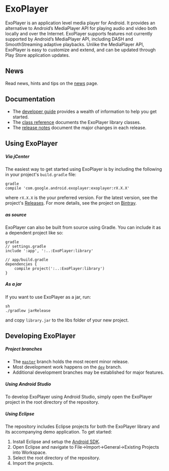 # ExoPlayer #

ExoPlayer is an application level media player for Android. It provides an
alternative to Android’s MediaPlayer API for playing audio and video both
locally and over the Internet. ExoPlayer supports features not currently
supported by Android’s MediaPlayer API, including DASH and SmoothStreaming
adaptive playbacks. Unlike the MediaPlayer API, ExoPlayer is easy to
customize and extend, and can be updated through Play Store application
updates.

## News ##

Read news, hints and tips on the [news][] page.

[news]: https://google.github.io/ExoPlayer/news.html

## Documentation ##

* The [developer guide][] provides a wealth of information to help you get started.
* The [class reference][] documents the ExoPlayer library classes.
* The [release notes][] document the major changes in each release.

[developer guide]: https://google.github.io/ExoPlayer/guide.html
[class reference]: https://google.github.io/ExoPlayer/doc/reference
[release notes]: https://github.com/google/ExoPlayer/blob/dev/RELEASENOTES.md

## Using ExoPlayer ##

##### Via jCenter #####

The easiest way to get started using ExoPlayer is by including the following in your project's `build.gradle` file:

```
gradle
compile 'com.google.android.exoplayer:exoplayer:rX.X.X'
```

where `rX.X.X` is the your preferred version. For the latest version, see the project's [Releases][]. For more details,
see the project on [Bintray][].

[Releases]: https://github.com/google/ExoPlayer/releases
[Bintray]: https://bintray.com/google/exoplayer/exoplayer/view

##### as source #####

ExoPlayer can also be built from source using Gradle. You can include it as a dependent project like so:

```
gradle
// settings.gradle
include ':app', ':..:ExoPlayer:library'

// app/build.gradle
dependencies {
    compile project(':..:ExoPlayer:library')
}
```

##### As a jar #####

If you want to use ExoPlayer as a jar, run:

```
sh
./gradlew jarRelease
```

and copy `library.jar` to the libs folder of your new project.

## Developing ExoPlayer ##

##### Project branches #####

  * The [`master`][master] branch holds the most recent minor release.
  * Most development work happens on the [`dev`][dev] branch.
  * Additional development branches may be established for major features.

[master]: https://github.com/google/ExoPlayer/tree/master
[dev]: https://github.com/google/ExoPlayer/tree/dev

##### Using Android Studio #####

To develop ExoPlayer using Android Studio, simply open the ExoPlayer project in the root directory of the repository.

##### Using Eclipse #####

The repository includes Eclipse projects for both the ExoPlayer library and its
accompanying demo application. To get started:

  1. Install Eclipse and setup the [Android SDK][].
  1. Open Eclipse and navigate to File->Import->General->Existing Projects into Workspace.
  1. Select the root directory of the repository.
  1. Import the projects.

[Android SDK]: http://developer.android.com/sdk/index.html
